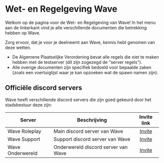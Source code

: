 # Wet- en Regelgeving Wave

Welkom op de pagina voor de Wet- en Regelgeving van Wave!
In het menu aan de linkerkant vind je alle verschillende documenten die betrekking hebben op Wave.

Zorg ervoor, dat je voor je deelneemt aan Wave, kennis hebt genomen van deze wetten.

- De Algemene Plaatselijke Verordening bevat alle regels die niet te maken hebben met de testserver (dit zijn zogezegd de "server regels").
- Alle overige documenten zijn specifiek bedoeld voor bepaalde zaken (zoals een voertuiglijst waar je kan opzoeken wat de spawn namen zijn).

## Officiële discord servers

Wave heeft verschillende discord servers die zijn goed gekeurd door het stadsbestuur deze zijn:

| Server | Beschrijving | Invite link |
|---|---|:---:|
|Wave Roleplay| Main discord server van Wave | [Invite](https://discord.gg/rpwave) |
|Wave Support| Support discord server van Wave | [Invite](https://discord.gg/wrpsupport) |
|Wave Onderwereld| Onderwereld discord server van Wave | [Invite](https://discord.gg/k2jpWrbJkz) |
